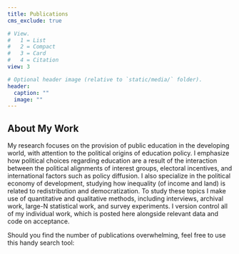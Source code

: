 ```yaml
---
title: Publications
cms_exclude: true

# View.
#   1 = List
#   2 = Compact
#   3 = Card
#   4 = Citation
view: 3

# Optional header image (relative to `static/media/` folder).
header:
  caption: ""
  image: ""
---
```


## About My Work

My research focuses on the provision of public education in the developing world, with attention to the political origins of education policy. I emphasize how political choices regarding education are a result of the interaction between the political alignments of interest groups, electoral incentives, and international factors such as policy diffusion. I also specialize in the political economy of development, studying how inequality (of income and land) is related to redistribution and democratization. To study these topics I make use of quantitative and qualitative methods, including interviews, archival work, large-N statistical work, and survey experiments. I version control all of my individual work, which is posted here alongside relevant data and code on acceptance. 


Should you find the number of publications overwhelming, feel free to use this handy search tool:
